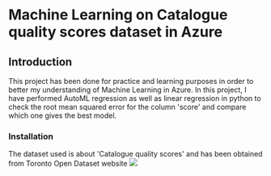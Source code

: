 #  Machine Learning on Catalogue quality scores dataset in Azure

## Introduction
This project has been done for practice and learning purposes in order to better my understanding of Machine Learning in Azure. 
In this project, I have performed AutoML regression as well as linear regression in python to check the root mean squared error for the column 'score' and compare which one gives the best model.

### Installation
The dataset used is about 'Catalogue quality scores' and has been obtained from Toronto Open Dataset website ![](https://open.toronto.ca/dataset/catalogue-quality-scores/)
